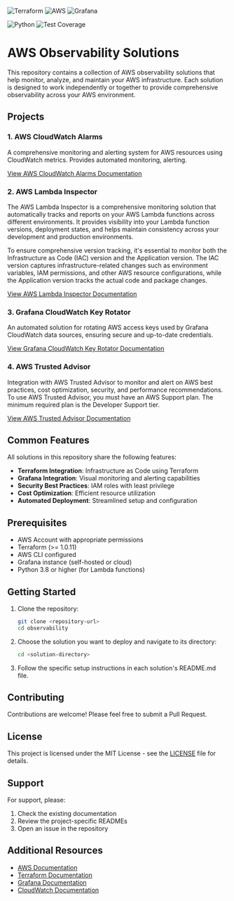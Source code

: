 ![Terraform](https://img.shields.io/badge/Terraform-7B42BC?style=for-the-badge&logo=terraform&logoColor=white)
![AWS](https://img.shields.io/badge/AWS-232F3E?style=for-the-badge&logo=amazon-aws&logoColor=white)
![Grafana](https://img.shields.io/badge/Grafana-F46800?style=for-the-badge&logo=grafana&logoColor=white)

![Python](https://img.shields.io/badge/Python-3776AB?style=for-the-badge&logo=python&logoColor=white)
![Test Coverage](https://img.shields.io/badge/coverage-94.62%25-brightgreen)
# AWS Observability Solutions

This repository contains a collection of AWS observability solutions that help monitor, analyze, and maintain your AWS infrastructure. Each solution is designed to work independently or together to provide comprehensive observability across your AWS environment.

## Projects

### 1. AWS CloudWatch Alarms
A comprehensive monitoring and alerting system for AWS resources using CloudWatch metrics. Provides automated monitoring, alerting.

[View AWS CloudWatch Alarms Documentation](AWSCloudWatchAlarm/README.md)

### 2. AWS Lambda Inspector
The AWS Lambda Inspector is a comprehensive monitoring solution that automatically tracks and reports on your AWS Lambda functions across different environments. It provides visibility into your Lambda function versions, deployment states, and helps maintain consistency across your development and production environments.

To ensure comprehensive version tracking, it's essential to monitor both the Infrastructure as Code (IAC) version and the Application version. The IAC version captures infrastructure-related changes such as environment variables, IAM permissions, and other AWS resource configurations, while the Application version tracks the actual code and package changes.

[View AWS Lambda Inspector Documentation](AWSLambdaInspector/README.md)

### 3. Grafana CloudWatch Key Rotator
An automated solution for rotating AWS access keys used by Grafana CloudWatch data sources, ensuring secure and up-to-date credentials.

[View Grafana CloudWatch Key Rotator Documentation](GrafanaCloudWatchKeyRotator/README.md)

### 4. AWS Trusted Advisor
Integration with AWS Trusted Advisor to monitor and alert on AWS best practices, cost optimization, security, and performance recommendations. To use AWS Trusted Advisor, you must have an AWS Support plan. The minimum required plan is the Developer Support tier.

[View AWS Trusted Advisor Documentation](AWSTrustedAdvisor/README.md)

## Common Features

All solutions in this repository share the following features:

- **Terraform Integration**: Infrastructure as Code using Terraform
- **Grafana Integration**: Visual monitoring and alerting capabilities
- **Security Best Practices**: IAM roles with least privilege
- **Cost Optimization**: Efficient resource utilization
- **Automated Deployment**: Streamlined setup and configuration

## Prerequisites

- AWS Account with appropriate permissions
- Terraform (>= 1.0.11)
- AWS CLI configured
- Grafana instance (self-hosted or cloud)
- Python 3.8 or higher (for Lambda functions)

## Getting Started

1. Clone the repository:
   ```bash
   git clone <repository-url>
   cd observability
   ```

2. Choose the solution you want to deploy and navigate to its directory:
   ```bash
   cd <solution-directory>
   ```

3. Follow the specific setup instructions in each solution's README.md file.

## Contributing

Contributions are welcome! Please feel free to submit a Pull Request.

## License

This project is licensed under the MIT License - see the [LICENSE](LICENSE) file for details.

## Support

For support, please:
1. Check the existing documentation
2. Review the project-specific READMEs
3. Open an issue in the repository

## Additional Resources

- [AWS Documentation](https://docs.aws.amazon.com/)
- [Terraform Documentation](https://www.terraform.io/docs/index.html)
- [Grafana Documentation](https://grafana.com/docs/)
- [CloudWatch Documentation](https://docs.aws.amazon.com/cloudwatch/)
